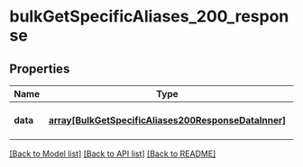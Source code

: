 # bulkGetSpecificAliases_200_response

## Properties
Name | Type | Description | Notes
------------ | ------------- | ------------- | -------------
**data** | [**array[BulkGetSpecificAliases200ResponseDataInner]**](BulkGetSpecificAliases200ResponseDataInner.md) |  | [optional] [default to null]

[[Back to Model list]](../README.md#documentation-for-models) [[Back to API list]](../README.md#documentation-for-api-endpoints) [[Back to README]](../README.md)


